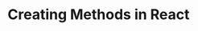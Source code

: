 <!---
{"next":"Topics/react_lifecycle_methods.md","title":"Creating Methods in React"}
-->

# Creating Methods in React